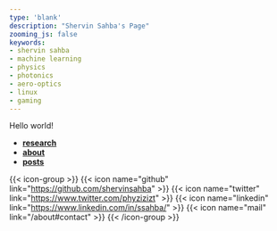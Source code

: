 ```yaml
---
type: 'blank'
description: "Shervin Sahba's Page"
zooming_js: false
keywords:
- shervin sahba
- machine learning
- physics
- photonics
- aero-optics
- linux
- gaming
---
```


Hello world!

- [**research**](/research)
- [**about**](/about)
- [**posts**](/posts)

{{< icon-group >}}
    {{< icon name="github" link="https://github.com/shervinsahba" >}}
    {{< icon name="twitter" link="https://www.twitter.com/phyzizizt" >}}
    {{< icon name="linkedin" link="https://www.linkedin.com/in/ssahba/" >}}
    {{< icon name="mail" link="/about#contact" >}}
{{< /icon-group >}}
